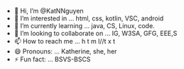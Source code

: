 - 👋 Hi, I’m @KatNNguyen
- 👀 I’m interested in ... html, css, kotlin, VSC, android
- 🌱 I’m currently learning ... java, CS, Linux, code.
- 💞️ I’m looking to collaborate on ... IG, W3SA, GFG, EEE,S
- 📫 How to reach me ... h t m l//t x t
- 😄 Pronouns: ... Katherine, she, her
- ⚡ Fun fact: ... BSVS-BSCS

<!---
KatNNguyen/KatNNguyen is a ✨ special ✨ repository because its `README.md` (this file) appears on your GitHub profile.
You can click the Preview link to take a look at your changes.
--->
